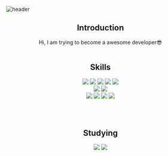 
<!-- 헤더 -->
![header](https://capsule-render.vercel.app/api?type=slice&color=1177aa&height=200&section=header&text=Jack&desc=Front-end&fontSize=60&rotate=14&fontAlignY=25&fontAlign=75&descAlignY=43&descAlign=80&&animation=twinkling&fontColor=ffffff)

<div align=center>
<!--소개-->

## Introduction
Hi, I am trying to become a awesome developer😎
<br/><br/>
 
 
 <!--기술스택-->
  ## Skills

  <!--프론트-->
  <img src="https://img.shields.io/badge/React-61DAFB?style=flat&logo=React&logoColor=white"/>
  <img src="https://img.shields.io/badge/Recoil-764ABC?style=flat&logo=Redux&logoColor=white"/>
  <img src="https://img.shields.io/badge/Vue.js-4FC08D?style=flat&logo=Vue.js&logoColor=white"/>
  <img src="https://img.shields.io/badge/StyledComponents-CC6699?style=flat&logo=styled-components&logoColor=white"/>
  <img src="https://img.shields.io/badge/Tailwind CSS-06B6D4?style=flat&logo=Tailwind CSS&logoColor=white"/>
   <br/>
  <!--백-->
    <img src="https://img.shields.io/badge/Springboot-6DB33F?style=flat&logo=Spring&logoColor=white"/>
   <img src="https://img.shields.io/badge/MySQL-4479A1?style=flat&logo=MySQL&logoColor=white"/>
  <br/>
  <!--언어 및 툴 -->
      <img src="https://img.shields.io/badge/HTML5-E34F26?style=flat&logo=HTML5&logoColor=white"/>
      <img src="https://img.shields.io/badge/CSS3-1572B6?style=flat&logo=CSS3&logoColor=white"/>
      <img src="https://img.shields.io/badge/JavaScript-F7DF1E?style=flat&logo=JavaScript&logoColor=white"/>
   <img src="https://img.shields.io/badge/Java-007396?style=flat&logo=Java&logoColor=white"/>

<br/><br/>
  
 <!--공부중 -->
 
  ## Studying
 <img src="https://img.shields.io/badge/TypeScript-3178C6?style=flat&logo=TypeScript&logoColor=white"/>
 <img src="https://img.shields.io/badge/Next.js-000000?style=flat&logo=Next.js&logoColor=white"/>
  <!--백-->
  <br/>

 <!--언어 및 툴 --> <br/>

 <br/>
 <br/>
  
  
</div>
